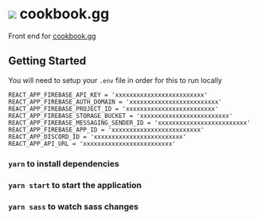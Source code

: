 # ![](https://user-images.githubusercontent.com/12008893/150376916-5cca1740-2a9b-445a-a0d2-e3760bf7d90b.png) cookbook.gg

Front end for [cookbook.gg](https://cookbook.gg)

## Getting Started

You will need to setup your `.env` file in order for this to run locally

```
REACT_APP_FIREBASE_API_KEY = 'xxxxxxxxxxxxxxxxxxxxxxxxx'
REACT_APP_FIREBASE_AUTH_DOMAIN = 'xxxxxxxxxxxxxxxxxxxxxxxxx'
REACT_APP_FIREBASE_PROJECT_ID = 'xxxxxxxxxxxxxxxxxxxxxxxxx'
REACT_APP_FIREBASE_STORAGE_BUCKET = 'xxxxxxxxxxxxxxxxxxxxxxxxx'
REACT_APP_FIREBASE_MESSAGING_SENDER_ID = 'xxxxxxxxxxxxxxxxxxxxxxxxx'
REACT_APP_FIREBASE_APP_ID = 'xxxxxxxxxxxxxxxxxxxxxxxxx'
REACT_APP_DISCORD_ID = 'xxxxxxxxxxxxxxxxxxxxxxxxx'
REACT_APP_API_URL = 'xxxxxxxxxxxxxxxxxxxxxxxxx'
```

### `yarn` to install dependencies

### `yarn start` to start the application

### `yarn sass` to watch sass changes
